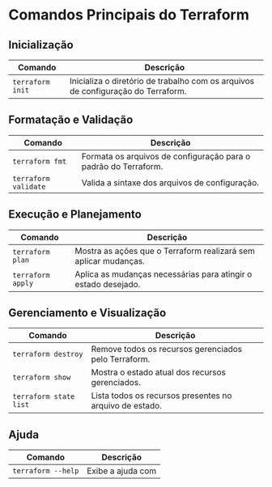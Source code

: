 # Comandos Principais do Terraform

## Inicialização
| Comando              | Descrição                                                                 |
|----------------------|---------------------------------------------------------------------------|
| `terraform init`     | Inicializa o diretório de trabalho com os arquivos de configuração do Terraform. |

## Formatação e Validação
| Comando              | Descrição                                                                 |
|----------------------|---------------------------------------------------------------------------|
| `terraform fmt`      | Formata os arquivos de configuração para o padrão do Terraform.           |
| `terraform validate` | Valida a sintaxe dos arquivos de configuração.                            |

## Execução e Planejamento
| Comando              | Descrição                                                                 |
|----------------------|---------------------------------------------------------------------------|
| `terraform plan`     | Mostra as ações que o Terraform realizará sem aplicar mudanças.           |
| `terraform apply`    | Aplica as mudanças necessárias para atingir o estado desejado.            |

## Gerenciamento e Visualização
| Comando                  | Descrição                                                            |
|--------------------------|----------------------------------------------------------------------|
| `terraform destroy`      | Remove todos os recursos gerenciados pelo Terraform.                 |
| `terraform show`         | Mostra o estado atual dos recursos gerenciados.                      |
| `terraform state list`   | Lista todos os recursos presentes no arquivo de estado.              |

## Ajuda
| Comando              | Descrição                                                                 |
|----------------------|---------------------------------------------------------------------------|
| `terraform --help`   | Exibe a ajuda com